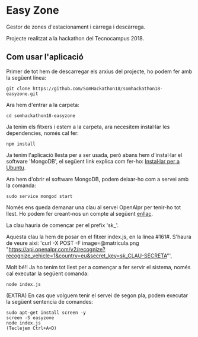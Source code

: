 # Easy Zone

Gestor de zones d'estacionament i càrrega i descàrrega.

Projecte realitzat a la hackathon del Tecnocampus 2018.

## Com usar l'aplicació

Primer de tot hem de descarregar els arxius del projecte, ho podem fer amb la següent línea:
```
git clone https://github.com/SomHackathon18/somhackathon18-easyzone.git
```
Ara hem d'entrar a la carpeta: 
```
cd somhackathon18-easyzone
```

Ja tenim els fitxers i estem a la carpeta, ara necesitem instal·lar les dependencies, només cal fer:
```
npm install
```
Ja tenim l'aplicació llesta per a ser usada, però abans hem d'instal·lar el software 'MongoDB', el següent link explica com fer-ho: [Instal·lar per a Ubuntu](https://docs.mongodb.com/manual/tutorial/install-mongodb-on-ubuntu/).

Ara hem d'obrir el software MongoDB, podem deixar-ho com a servei amb la comanda:
```
sudo service mongod start
```
Només ens queda demanar una clau al servei OpenAlpr per tenir-ho tot llest. Ho podem fer creant-nos un compte al següent [enllaç](http://www.openalpr.com/).

La clau hauria de començar per el prefix 'sk_'.

Aquesta clau la hem de posar en el fitxer index.js, en la línea #161#. S'haura de veure així: 'curl -X POST -F image=@matricula.png "https://api.openalpr.com/v2/recognize?recognize_vehicle=1&country=eu&secret_key=sk_CLAU-SECRETA"',

Molt bé!! Ja ho tenim tot llest per a començar a fer servir el sistema, només cal executar la següent comanda:
```
node index.js
```
(EXTRA) En cas que volguem tenir el servei de segon pla, podem executar la següent sentencia de comandes:
```
sudo apt-get install screen -y
screen -S easyzone
node index.js
(Teclejem Ctrl+A+D)
```
